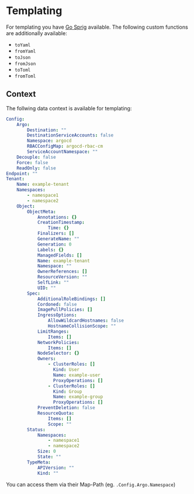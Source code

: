 # Templating

For templating you have [Go Sprig](https://masterminds.github.io/sprig/) available. The following custom functions are additionally available:

- `toYaml`
- `fromYaml`
- `toJson`
- `fromJson`
- `toToml`
- `fromToml`

## Context

The follwing data context is available for templating:

```yaml
Config:
    Argo:
        Destination: ""
        DestinationServiceAccounts: false
        Namespace: argocd
        RBACConfigMap: argocd-rbac-cm
        ServiceAccountNamespace: ""
    Decouple: false
    Force: false
    ReadOnly: false
Endpoint: ""
Tenant:
    Name: example-tenant
    Namespaces:
        - namespace1
        - namespace2
    Object:
        ObjectMeta:
            Annotations: {}
            CreationTimestamp:
                Time: {}
            Finalizers: []
            GenerateName: ""
            Generation: 0
            Labels: {}
            ManagedFields: []
            Name: example-tenant
            Namespace: ""
            OwnerReferences: []
            ResourceVersion: ""
            SelfLink: ""
            UID: ""
        Spec:
            AdditionalRoleBindings: []
            Cordoned: false
            ImagePullPolicies: []
            IngressOptions:
                AllowWildcardHostnames: false
                HostnameCollisionScope: ""
            LimitRanges:
                Items: []
            NetworkPolicies:
                Items: []
            NodeSelector: {}
            Owners:
                - ClusterRoles: []
                  Kind: User
                  Name: example-user
                  ProxyOperations: []
                - ClusterRoles: []
                  Kind: Group
                  Name: example-group
                  ProxyOperations: []
            PreventDeletion: false
            ResourceQuota:
                Items: []
                Scope: ""
        Status:
            Namespaces:
                - namespace1
                - namespace2
            Size: 0
            State: ""
        TypeMeta:
            APIVersion: ""
            Kind: ""
```

You can access them via their Map-Path (eg. `.Config.Argo.Namespace`)

